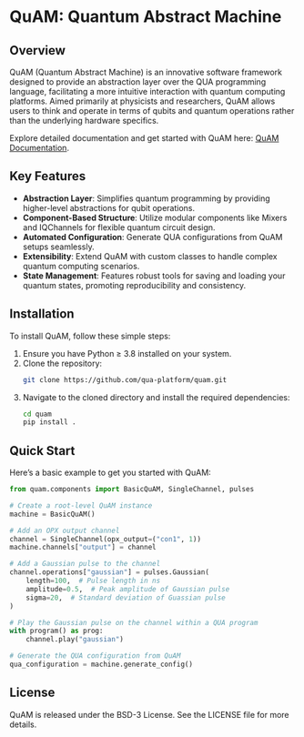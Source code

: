 # QuAM: Quantum Abstract Machine

## Overview
QuAM (Quantum Abstract Machine) is an innovative software framework designed to provide an abstraction layer over the QUA programming language, facilitating a more intuitive interaction with quantum computing platforms. Aimed primarily at physicists and researchers, QuAM allows users to think and operate in terms of qubits and quantum operations rather than the underlying hardware specifics.

Explore detailed documentation and get started with QuAM here: [QuAM Documentation](https://docs.quantum-machines.co/quam/).
<!-- TODO -->

## Key Features
- **Abstraction Layer**: Simplifies quantum programming by providing higher-level abstractions for qubit operations.
- **Component-Based Structure**: Utilize modular components like Mixers and IQChannels for flexible quantum circuit design.
- **Automated Configuration**: Generate QUA configurations from QuAM setups seamlessly.
- **Extensibility**: Extend QuAM with custom classes to handle complex quantum computing scenarios.
- **State Management**: Features robust tools for saving and loading your quantum states, promoting reproducibility and consistency.

## Installation
To install QuAM, follow these simple steps:

1. Ensure you have Python ≥ 3.8 installed on your system.
2. Clone the repository:
   ```bash
   git clone https://github.com/qua-platform/quam.git
   ```
3. Navigate to the cloned directory and install the required dependencies:
   ```bash
   cd quam
   pip install .
   ```

## Quick Start
Here’s a basic example to get you started with QuAM:

```python
from quam.components import BasicQuAM, SingleChannel, pulses

# Create a root-level QuAM instance
machine = BasicQuAM()

# Add an OPX output channel
channel = SingleChannel(opx_output=("con1", 1))
machine.channels["output"] = channel

# Add a Gaussian pulse to the channel
channel.operations["gaussian"] = pulses.Gaussian(
    length=100,  # Pulse length in ns
    amplitude=0.5,  # Peak amplitude of Gaussian pulse
    sigma=20,  # Standard deviation of Guassian pulse
)

# Play the Gaussian pulse on the channel within a QUA program
with program() as prog:
    channel.play("gaussian")

# Generate the QUA configuration from QuAM
qua_configuration = machine.generate_config()
```


## License
QuAM is released under the BSD-3 License. See the LICENSE file for more details.
